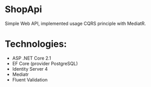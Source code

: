 # ShopApi
 Simple Web API, implemented usage CQRS principle with MediatR.
# Technologies:

 - ASP .NET Core 2.1
 - EF Core (provider PostgreSQL)
 - Identity Server 4
 - Mediatr
 - Fluent Validation
